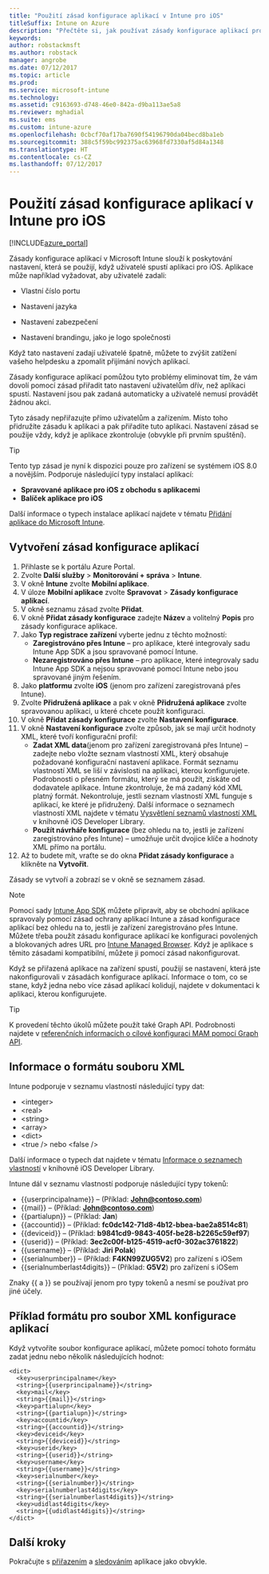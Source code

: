 ```yaml
---
title: "Použití zásad konfigurace aplikací v Intune pro iOS"
titleSuffix: Intune on Azure
description: "Přečtěte si, jak používat zásady konfigurace aplikací pro účely předání konfiguračních dat do aplikace pro iOS, při jejím spuštění."
keywords: 
author: robstackmsft
ms.author: robstack
manager: angrobe
ms.date: 07/12/2017
ms.topic: article
ms.prod: 
ms.service: microsoft-intune
ms.technology: 
ms.assetid: c9163693-d748-46e0-842a-d9ba113ae5a8
ms.reviewer: mghadial
ms.suite: ems
ms.custom: intune-azure
ms.openlocfilehash: 0cbcf70af17ba7690f54196790da04becd8ba1eb
ms.sourcegitcommit: 388c5f59bc992375ac63968fd7330af5d84a1348
ms.translationtype: HT
ms.contentlocale: cs-CZ
ms.lasthandoff: 07/12/2017
---
```

# <a name="how-to-use-microsoft-intune-app-configuration-policies-for-ios"></a>Použití zásad konfigurace aplikací v Intune pro iOS

[!INCLUDE[azure_portal](./includes/azure_portal.md)]

Zásady konfigurace aplikací v Microsoft Intune slouží k poskytování nastavení, která se použijí, když uživatelé spustí aplikaci pro iOS. Aplikace může například vyžadovat, aby uživatelé zadali:

-   Vlastní číslo portu

-   Nastavení jazyka

-   Nastavení zabezpečení

-   Nastavení brandingu, jako je logo společnosti

Když tato nastavení zadají uživatelé špatně, můžete to zvýšit zatížení vašeho helpdesku a zpomalit přijímání nových aplikací.

Zásady konfigurace aplikací pomůžou tyto problémy eliminovat tím, že vám dovolí pomocí zásad přiřadit tato nastavení uživatelům dřív, než aplikaci spustí. Nastavení jsou pak zadaná automaticky a uživatelé nemusí provádět žádnou akci.

Tyto zásady nepřiřazujte přímo uživatelům a zařízením. Místo toho přidružíte zásadu k aplikaci a pak přiřadíte tuto aplikaci. Nastavení zásad se použije vždy, když je aplikace zkontroluje (obvykle při prvním spuštění).

> [!TIP]
> Tento typ zásad je nyní k dispozici pouze pro zařízení se systémem iOS 8.0 a novějším. Podporuje následující typy instalací aplikací:
>
> -   **Spravované aplikace pro iOS z obchodu s aplikacemi**
> -   **Balíček aplikace pro iOS**
>
> Další informace o typech instalace aplikací najdete v tématu [Přidání aplikace do Microsoft Intune](apps-add.md).

## <a name="create-an-app-configuration-policy"></a>Vytvoření zásad konfigurace aplikací
1.  Přihlaste se k portálu Azure Portal.
2.  Zvolte **Další služby** > **Monitorování + správa** > **Intune**.
3.  V okně **Intune** zvolte **Mobilní aplikace**.
4.  V úloze **Mobilní aplikace** zvolte **Spravovat** > **Zásady konfigurace aplikací**.
5.  V okně seznamu zásad zvolte **Přidat**.
6.  V okně **Přidat zásady konfigurace** zadejte **Název** a volitelný **Popis** pro zásady konfigurace aplikace.
7.  Jako **Typ registrace zařízení** vyberte jednu z těchto možností:
    - **Zaregistrováno přes Intune** – pro aplikace, které integrovaly sadu Intune App SDK a jsou spravované pomocí Intune.
    - **Nezaregistrováno přes Intune** – pro aplikace, které integrovaly sadu Intune App SDK a nejsou spravované pomocí Intune nebo jsou spravované jiným řešením.
8.  Jako **platformu** zvolte **iOS** (jenom pro zařízení zaregistrovaná přes Intune).
9.  Zvolte **Přidružená aplikace** a pak v okně **Přidružená aplikace** zvolte spravovanou aplikaci, u které chcete použít konfiguraci.
10. V okně **Přidat zásady konfigurace** zvolte **Nastavení konfigurace**.
11. V okně **Nastavení konfigurace** zvolte způsob, jak se mají určit hodnoty XML, které tvoří konfigurační profil:
    - **Zadat XML data**(jenom pro zařízení zaregistrovaná přes Intune) – zadejte nebo vložte seznam vlastností XML, který obsahuje požadované konfigurační nastavení aplikace. Formát seznamu vlastností XML se liší v závislosti na aplikaci, kterou konfigurujete. Podrobnosti o přesném formátu, který se má použít, získáte od dodavatele aplikace.
Intune zkontroluje, že má zadaný kód XML platný formát. Nekontroluje, jestli seznam vlastností XML funguje s aplikací, ke které je přidružený.
Další informace o seznamech vlastností XML najdete v tématu [Vysvětlení seznamů vlastností XML](https://developer.apple.com/library/ios/documentation/Cocoa/Conceptual/PropertyLists/UnderstandXMLPlist/UnderstandXMLPlist.html) v knihovně iOS Developer Library.
    - **Použít návrháře konfigurace** (bez ohledu na to, jestli je zařízení zaregistrováno přes Intune) – umožňuje určit dvojice klíče a hodnoty XML přímo na portálu.
11. Až to budete mít, vraťte se do okna **Přidat zásady konfigurace** a klikněte na **Vytvořit**.

Zásady se vytvoří a zobrazí se v okně se seznamem zásad.



>[!Note]
>Pomocí sady [Intune App SDK](https://docs.microsoft.com/intune/app-sdk-ios) můžete připravit, aby se obchodní aplikace spravovaly pomocí zásad ochrany aplikací Intune a zásad konfigurace aplikací bez ohledu na to, jestli je zařízení zaregistrováno přes Intune. Můžete třeba použít zásadu konfigurace aplikací ke konfiguraci povolených a blokovaných adres URL pro [Intune Managed Browser](app-configuration-managed-browser.md). Když je aplikace s těmito zásadami kompatibilní, můžete ji pomocí zásad nakonfigurovat.


Když se přiřazená aplikace na zařízení spustí, použijí se nastavení, která jste nakonfigurovali v zásadách konfigurace aplikací.
Informace o tom, co se stane, když jedna nebo více zásad aplikací kolidují, najdete v dokumentaci k aplikaci, kterou konfigurujete.

>[!Tip]
>K provedení těchto úkolů můžete použít také Graph API. Podrobnosti najdete v [referenčních informacích o cílové konfiguraci MAM pomocí Graph API](https://graph.microsoft.io/docs/api-reference/beta/api/intune_mam_targetedmanagedappconfiguration_create).


## <a name="information-about-the-xml-file-format"></a>Informace o formátu souboru XML

Intune podporuje v seznamu vlastností následující typy dat:

- &lt;integer&gt;
- &lt;real&gt;
- &lt;string&gt;
- &lt;array&gt;
- &lt;dict&gt;
- &lt;true /&gt; nebo &lt;false /&gt;

Další informace o typech dat najdete v tématu [Informace o seznamech vlastností](https://developer.apple.com/library/ios/documentation/Cocoa/Conceptual/PropertyLists/AboutPropertyLists/AboutPropertyLists.html) v knihovně iOS Developer Library.

Intune dál v seznamu vlastností podporuje následující typy tokenů:
- \{\{userprincipalname\}\} – (Příklad: **John@contoso.com**)
- \{\{mail\}\} – (Příklad: **John@contoso.com**)
- \{\{partialupn\}\} – (Příklad: **Jan**)
- \{\{accountid\}\} – (Příklad: **fc0dc142-71d8-4b12-bbea-bae2a8514c81**)
- \{\{deviceid\}\} – (Příklad: **b9841cd9-9843-405f-be28-b2265c59ef97**)
- \{\{userid\}\} – (Příklad: **3ec2c00f-b125-4519-acf0-302ac3761822**)
- \{\{username\}\} – (Příklad: **Jiri Polak**)
- \{\{serialnumber\}\} – (Příklad: **F4KN99ZUG5V2**) pro zařízení s iOSem
- \{\{serialnumberlast4digits\}\} – (Příklad: **G5V2**) pro zařízení s iOSem

Znaky \{\{ a \}\} se používají jenom pro typy tokenů a nesmí se používat pro jiné účely.

## <a name="example-format-for-an-app-configuration-xml-file"></a>Příklad formátu pro soubor XML konfigurace aplikací

Když vytvoříte soubor konfigurace aplikací, můžete pomocí tohoto formátu zadat jednu nebo několik následujících hodnot:

```
<dict>
  <key>userprincipalname</key>
  <string>{{userprincipalname}}</string>
  <key>mail</key>
  <string>{{mail}}</string>
  <key>partialupn</key>
  <string>{{partialupn}}</string>
  <key>accountid</key>
  <string>{{accountid}}</string>
  <key>deviceid</key>
  <string>{{deviceid}}</string>
  <key>userid</key>
  <string>{{userid}}</string>
  <key>username</key>
  <string>{{username}}</string>
  <key>serialnumber</key>
  <string>{{serialnumber}}</string>
  <key>serialnumberlast4digits</key>
  <string>{{serialnumberlast4digits}}</string>
  <key>udidlast4digits</key>
  <string>{{udidlast4digits}}</string>
</dict>

```

## <a name="next-steps"></a>Další kroky

Pokračujte s [přiřazením](apps-deploy.md) a [sledováním](apps-monitor.md) aplikace jako obvykle.